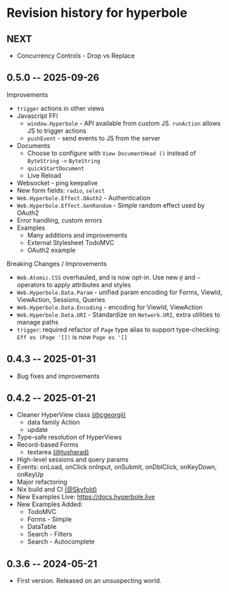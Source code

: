 # Revision history for hyperbole

## NEXT

* Concurrency Controls - Drop vs Replace

## 0.5.0 -- 2025-09-26

Improvements
* `trigger` actions in other views
* Javascript FFI
  * `window.Hyperbole` - API available from custom JS. `runAction` allows JS to trigger actions
  * `pushEvent` - send events to JS from the server
* Documents
  * Choose to configure with `View DocumentHead ()` instead of `ByteString` `->` `ByteString`
  * `quickStartDocument`
  * Live Reload
* Websocket - ping keepalive
* New form fields: `radio`, `select`
* `Web.Hyperbole.Effect.OAuth2` - Authentication 
* `Web.Hyperbole.Effect.GenRandom` - Simple random effect used by OAuth2
* Error handling, custom errors
* Examples
  * Many additions and improvements
  * External Stylesheet TodoMVC
  * OAuth2 example

Breaking Changes / Improvements
* `Web.Atomic.CSS` overhauled, and is now opt-in. Use new `@` and `~` operators to apply attributes and styles
* `Web.Hyperbole.Data.Param` - unified param encoding for Forms, ViewId, ViewAction, Sessions, Queries
* `Web.Hyperbole.Data.Encoding` - encoding for ViewId, ViewAction
* `Web.Hyperbole.Data.URI` - Standardize on `Network.URI`, extra utilities to manage paths
* `trigger`: required refactor of `Page` type alias to support type-checking: `Eff es (Page '[])` is now `Page es '[]`

## 0.4.3 -- 2025-01-31

* Bug fixes and improvements

## 0.4.2 -- 2025-01-21

* Cleaner HyperView class [(@cgeorgii)](https://github.com/cgeorgii)
  * data family Action
  * update
* Type-safe resolution of HyperViews
* Record-based Forms
  * textarea [(@tusharad)](https://github.com/tusharad)
* High-level sessions and query params
* Events: onLoad, onClick onInput, onSubmit, onDblClick, onKeyDown, onKeyUp
* Major refactoring
* Nix build and CI [(@Skyfold)](https://github.com/Skyfold)
* New Examples Live: https://docs.hyperbole.live
* New Examples Added:
  * TodoMVC
  * Forms - Simple
  * DataTable
  * Search - Filters
  * Search - Autocomplete

## 0.3.6 -- 2024-05-21

* First version. Released on an unsuspecting world.

